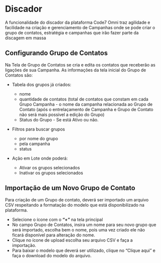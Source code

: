 # Discador

A funcionalidade do discador da plataforma Code7 Omni traz agilidade e facilidade na criação e gerenciamento de Campanhas onde se pode criar o grupo de contatos, estratégia e campanhas que irão fazer parte da discagem em massa

## Configurando Grupo de Contatos
Na Tela de Grupo de Contatos se cria e edita os contatos que receberão as ligações de sua Campanha. 
As informações da tela inicial do Grupo de Contatos são: 

* Tabela dos grupos já criados:
    - nome
    - quantidade de contatos (total de contatos que constam em cada Grupo Campanha - o nome da campanha relacionada ao Grupo de Contato (após o entrelaçamento de Campanha e Grupo de Contato não será mais possível a edição do Grupo)
    - Status do Grupo - Se está Ativo ou não.

* Filtros para buscar grupos
    - por nome do grupo
    - pela campanha
    - status 

* Ação em Lote onde poderá:
    - Ativar os grupos selecionados
    - Inativar os grupos selecionados 

## Importação de um Novo Grupo de Contato
Para criação de um Grupo de contato, deverá ser importado um arquivo CSV respeitando a formatação do modelo que está disponibilizado na plataforma.
 - Selecione o ícone com o **“+”** na tela principal
 - No campo Grupo de Contatos, insira um nome para seu novo grupo que será importado, escolha bem o nome, pois uma vez criado ele não ficará disponível para alteração do nome.
 - Clique no ícone de upload escolha seu arquivo CSV e faça a importação.
 - Para baixar o modelo que deverá ser utilizado, clique no “Clique aqui” e faça o download do modelo do arquivo.  
